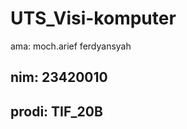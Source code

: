 # UTS_Visi-komputer
<h2n>ama: moch.arief ferdyansyah</h2>
<h2>nim: 23420010</h2>
<h2>prodi: TIF_20B</h2>
  
